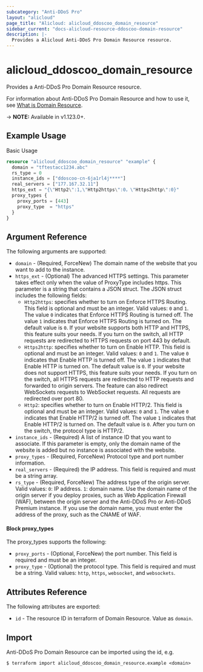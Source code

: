 ```yaml
---
subcategory: "Anti-DDoS Pro"
layout: "alicloud"
page_title: "Alicloud: alicloud_ddoscoo_domain_resource"
sidebar_current: "docs-alicloud-resource-ddoscoo-domain-resource"
description: |-
  Provides a Alicloud Anti-DDoS Pro Domain Resource resource.
---
```


# alicloud\_ddoscoo\_domain\_resource

Provides a Anti-DDoS Pro Domain Resource resource.

For information about Anti-DDoS Pro Domain Resource and how to use it, see [What is Domain Resource](https://www.alibabacloud.com/help/en/doc-detail/157463.htm).

-> **NOTE:** Available in v1.123.0+.

## Example Usage

Basic Usage

```terraform
resource "alicloud_ddoscoo_domain_resource" "example" {
  domain = "tftestacc1234.abc"
  rs_type = 0 
  instance_ids = ["ddoscoo-cn-6ja1rl4j****"]
  real_servers = ["177.167.32.11"]
  https_ext = "{\"Http2\":1,\"Http2https\":0，\"Https2http\":0}"
  proxy_types {
    proxy_ports = [443]
    proxy_type  = "https"
  }
}

```

## Argument Reference

The following arguments are supported:

* `domain` - (Required, ForceNew) The domain name of the website that you want to add to the instance.
* `https_ext` - (Optional) The advanced HTTPS settings. This parameter takes effect only when the value of ProxyType includes https. This parameter is a string that contains a JSON struct. The JSON struct includes the following fields:
    - `Http2https`: specifies whether to turn on Enforce HTTPS Routing. This field is optional and must be an integer. Valid values: `0` and `1`. The value `0` indicates that Enforce HTTPS Routing is turned off. The value `1` indicates that Enforce HTTPS Routing is turned on. The default value is `0`. If your website supports both HTTP and HTTPS, this feature suits your needs. If you turn on the switch, all HTTP requests are redirected to HTTPS requests on port 443 by default.
    - `Https2http`: specifies whether to turn on Enable HTTP. This field is optional and must be an integer. Valid values: `0` and `1`. The value `0` indicates that Enable HTTP is turned off. The value `1` indicates that Enable HTTP is turned on. The default value is `0`. If your website does not support HTTPS, this feature suits your needs. If you turn on the switch, all HTTPS requests are redirected to HTTP requests and forwarded to origin servers. The feature can also redirect WebSockets requests to WebSocket requests. All requests are redirected over port 80.
    - `Http2`: specifies whether to turn on Enable HTTP/2. This field is optional and must be an integer. Valid values: `0` and `1`. The value `0` indicates that Enable HTTP/2 is turned off. The value `1` indicates that Enable HTTP/2 is turned on. The default value is `0`. After you turn on the switch, the protocol type is HTTP/2.
* `instance_ids` - (Required) A list of instance ID that you want to associate. If this parameter is empty, only the domain name of the website is added but no instance is associated with the website.
* `proxy_types` - (Required, ForceNew) Protocol type and port number information.
* `real_servers` - (Required) the IP address. This field is required and must be a string array.
* `rs_type` - (Required, ForceNew) The address type of the origin server. Valid values: `0`: IP address. `1`: domain name. Use the domain name of the origin server if you deploy proxies, such as Web Application Firewall (WAF), between the origin server and the Anti-DDoS Pro or Anti-DDoS Premium instance. If you use the domain name, you must enter the address of the proxy, such as the CNAME of WAF.

#### Block proxy_types

The proxy_types supports the following: 

* `proxy_ports` - (Optional, ForceNew) the port number. This field is required and must be an integer.
* `proxy_type` - (Optional) the protocol type. This field is required and must be a string. Valid values: `http`, `https`, `websocket`, and `websockets`.

## Attributes Reference

The following attributes are exported:

* `id` - The resource ID in terraform of Domain Resource. Value as `domain`.

## Import

Anti-DDoS Pro Domain Resource can be imported using the id, e.g.

```
$ terraform import alicloud_ddoscoo_domain_resource.example <domain>
```
